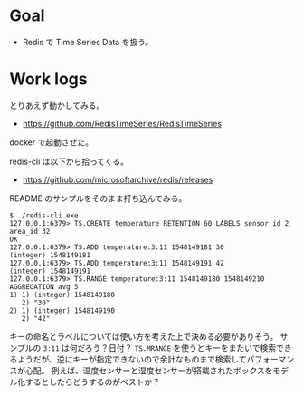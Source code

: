 # Goal

* Redis で Time Series Data を扱う。

# Work logs

とりあえず動かしてみる。
* https://github.com/RedisTimeSeries/RedisTimeSeries

docker で起動させた。

redis-cli は以下から拾ってくる。
* https://github.com/microsoftarchive/redis/releases

README のサンプルをそのまま打ち込んでみる。

```
$ ./redis-cli.exe
127.0.0.1:6379> TS.CREATE temperature RETENTION 60 LABELS sensor_id 2 area_id 32
OK
127.0.0.1:6379> TS.ADD temperature:3:11 1548149181 30
(integer) 1548149181
127.0.0.1:6379> TS.ADD temperature:3:11 1548149191 42
(integer) 1548149191
127.0.0.1:6379> TS.RANGE temperature:3:11 1548149180 1548149210 AGGREGATION avg 5
1) 1) (integer) 1548149180
   2) "30"
2) 1) (integer) 1548149190
   2) "42"
```

キーの命名とラベルについては使い方を考えた上で決める必要がありそう。
サンプルの `3:11` は何だろう？日付？
`TS.MRANGE` を使うとキーをまたいで検索できるようだが、逆にキーが指定できないので余計なものまで検索してパフォーマンスが心配。
例えば、温度センサーと湿度センサーが搭載されたボックスをモデル化するとしたらどうするのがベストか？

